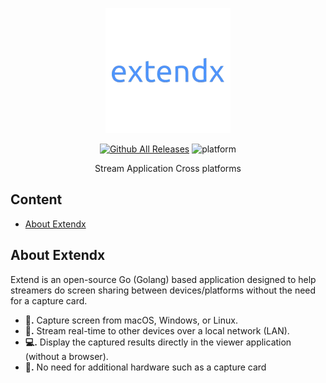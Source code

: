 <div align="center">
<p>
  <a href="#">
    <img width="200" alt="Extendx" src="https://raw.githubusercontent.com/Marsudii/extendx/refs/heads/main/web/static/icon.png" />
  </a>
</p>

[![Github All Releases](https://img.shields.io/github/downloads/Marsudii/extendx/total.svg)]()
![platform](https://img.shields.io/badge/platform-Windows%20%7C%20MacOS%20%7C%20Linux-lightgrey)


Stream Application Cross platforms

</div>


## Content
- [About Extendx](#About-Extendx)


## About Extendx
Extend is an open-source Go (Golang) based application designed to help streamers do screen sharing between devices/platforms without the need for a capture card.
- **📡.** Capture screen from macOS, Windows, or Linux.
- **🔄.** Stream real-time to other devices over a local network (LAN).
- **💻.** Display the captured results directly in the viewer application (without a browser).
- **🚫.** No need for additional hardware such as a capture card
